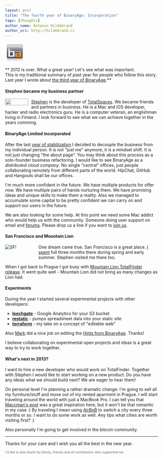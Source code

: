 ```yaml
---
layout: post
title: "The fourth year of BinaryAge: Incorporation"
tags: [thoughts]
author_name: Antonin Hildebrand
author_uri: http://hildebrand.cz
---
```


<img src="/shared/img/icons/binaryage-badge-64.png" class="intro-icon"/>

** 2012 is over. What a great year! Let's see what was important.<br>This is my traditional summary of past year for people who follow this story.<br>Last year I wrote about [the third year of BinaryAge](http://blog.binaryage.com/the-third-year-of-binaryage).**

#### Stephen became my business partner

<img src="/images/stephen.png" style="width:70px;float:left; margin-top: -2px; margin-right: 10px; padding:2px; border:1px #999 solid;"/> [Stephen](https://twitter.com/sdsykes) is the developer of [TotalSpaces](http://totalspaces.binaryage.com). We became friends and partners in business. He is a Mac and iOS developer, hacker and radio electronics guru. He is a computer veteran, an englishman living in Finland. I look forward to see what we can achieve together in the years comming.

#### BinaryAge Limited incorporated

After the last [year of stabilization](http://blog.binaryage.com/the-third-year-of-binaryage) I decided to decouple the business from my individual person. It is not "just me" anymore, it is a mindset shift. It is not just changing "the about page". You may think about this process as a solo-founder business refactoring. I would like to see BinaryAge as a _distributed cloud company_. No single "central" offices, just people collaborating remotely from different parts of the world. HipChat, GitHub and Hangouts shall be our offices.

I'm much more confident in the future. We have multiple products for offer now. We have multiple pairs of hands nurturing them. We have promising ideas and unique skills to make them a reality. Also we managed to accumulate some capital to be pretty confident we can carry on and support our users in the future.

We are also looking for some help. At this point we need some Mac addict who would help us with the community. Someone doing user support on email and [forums](https://getsatisfaction.com/binaryage). Please drop us a line if you want to [join us](mailto:antonin@binaryage.com).

#### San Francisco and Mountain Lion

<img style="width:100px; float: left; margin-right: 10px; margin-bottom:20px " class="clear blog-image-full-border" src="/images/vvsf.jpg" title="SF!">

One dream came true. San Francisco is a great place. [I spent]() full three months there during spring and early summer. Stephen visited me there too.

When I got back to Prague I got busy with [Mountain Lion TotalFinder release](http://blog.binaryage.com/totalfinder-runs-with-mountain-lions). It went quite well - Mountain Lion did not bring as many changes as Lion had.

#### Experiments

During the year I started several experimental projects with other developers:

   * **[leechgate](https://github.com/binaryage/leechgate)** - Google Analytics for your S3 bucket
   * **[restatic](http://restatic.binaryage.com)** - pumps spreadsheet data into your static site
   * **[terraform](https://github.com/darwin/terraform)** - my take on a concept of "editable web"

Also [Mark](http://markmiyashita.com) did a nice job on editing the [Hints from BinaryAge](http://hints.binaryage.com). Thanks!

I believe collaborating on experimental open projects and ideas is a great way to try to work together.

#### What's next in 2013?

I want to hire a new developer who would work on TotalFinder. Together with Stephen I would like to start working on a new product. Do you have any ideas what we should build next? We are eager to hear them!

On personal level I'm planning a rather dramatic change: I'm going to sell all my furniture/stuff and move out of my rented aparment in Prague. I will start traveling around the world with just a MacBook Pro. I can tell you that [Maccman's post](http://alexmaccaw.com/posts/how_to_travel_around_the_world) was a great inspiration here, but it won't be that romantic in my case :) By traveling I mean using [AirBnB](http://airbnb.com) to switch a city every three months or so. I want to do some work as well. Any tips what cities are worth visiting first? :)

Also personally I'm going to get involved in the bitcoin community.

---

Thanks for your care and I wish you all the best in the new year.

<div style="font-size: 8pt; color: #666">I'd like to also thank my family, friends and all contributors who supported me.</div>
